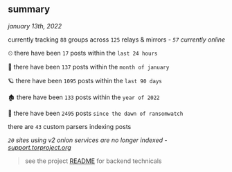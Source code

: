
## summary
_january 13th, 2022_

currently tracking `88` groups across `125` relays & mirrors - _`57` currently online_

⏲ there have been `17` posts within the `last 24 hours`

🦈 there have been `137` posts within the `month of january`

🪐 there have been `1095` posts within the `last 90 days`

🏚 there have been `133` posts within the `year of 2022`

🦕 there have been `2495` posts `since the dawn of ransomwatch`

there are `43` custom parsers indexing posts

_`20` sites using v2 onion services are no longer indexed - [support.torproject.org](https://support.torproject.org/onionservices/v2-deprecation/)_

> see the project [README](https://github.com/thetanz/ransomwatch#ransomwatch--) for backend technicals
